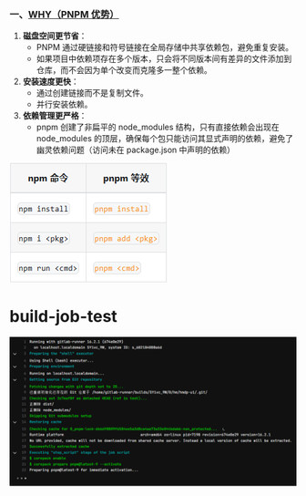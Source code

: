 ### 一、[WHY（PNPM 优势）](https://pnpm.io/zh/motivation)
1. **磁盘空间更节省**：
	- PNPM 通过硬链接和符号链接在全局存储中共享依赖包，避免重复安装。
	- 如果项目中依赖项存在多个版本，只会将不同版本间有差异的文件添加到仓库，而不会因为单个改变而克隆多一整个依赖。
2. **安装速度更快**：
	- 通过创建链接而不是复制文件。
	- 并行安装依赖。
3. **依赖管理更严格**：
	- pnpm 创建了非扁平的 node_modules 结构，只有直接依赖会出现在 node_modules 的顶层，确保每个包只能访问其显式声明的依赖，避免了幽灵依赖问题（访问未在 package.json 中声明的依赖）



![](Knowledge_Skill/Images/4382FB4A-C70A-47c1-A6F9-7BF95257DB45.png)
# build-job-test
![](Knowledge_Skill/Images/Pasted%20image%2020241226163846.png)

